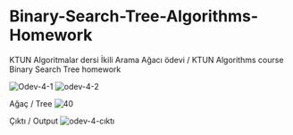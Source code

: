 # Binary-Search-Tree-Algorithms-Homework
KTUN Algoritmalar dersi İkili Arama Ağacı ödevi / KTUN Algorithms course Binary Search Tree homework 

![Odev-4-1](https://github.com/vehbiOzcan/Binary-Search-Tree-Algorithms-Homework/assets/98270478/2d36577f-3f22-49c5-9864-a67edfa66318)
![odev-4-2](https://github.com/vehbiOzcan/Binary-Search-Tree-Algorithms-Homework/assets/98270478/b379126b-67ff-4fde-8b40-c32d7d36eaf8)

Ağaç / Tree
![40](https://github.com/vehbiOzcan/Binary-Search-Tree-Algorithms-Homework/assets/98270478/959fc019-70c0-4030-aed0-266cd154bde2)

Çıktı / Output
![odev-4-cıktı](https://github.com/vehbiOzcan/Binary-Search-Tree-Algorithms-Homework/assets/98270478/3c8baab3-ba44-4b76-800d-79e71bf59d74)



